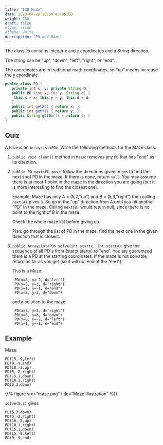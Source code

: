 ```yaml
---
title: "130 Maze"
date: 2020-04-28T10:50:43-05:00
weight: 130
draft: false
#type: slide
#theme: white
description: "PD and Maze"
---
```


The class `PD` contains integer `x` and `y` coordinates
and a String direction.

The string can be "up", "down", "left", "right", or "end".

The coordinates are in traditional math coordinates, so "up" means
increase the y coordinate.

```java
public class PD {
   private int x, y; private String d;
   public PD (int x, int y, String d) { 
    this.x = x; this.y = y; this.d = d;
   }
   public int getX() { return x; }
   public int getY() { return y; }
   public String getDir() { return d; }
}
```

## Quiz

A `Maze` is an `ArrayList<PD>`. Write the following methods for the
Maze class.

1. `public void clean()` method in `Maze`: removes any `PD` that has
   "end" as its direction.
   
2. `public PD next(PD pos)`: follow the directions given in `pos` to
   find the next spot PD in the maze. If there is none, return
   `null`. You may assume there is at most 1 point in the maze in the
   direction you are going (but it is more interesting to find the
   closest one).
   
   Example: Maze has only A = (5,2,"up") and B = (5,9,"right") then
   calling `next(A)` gives `B`. So go in the "up" direction from A
   until you hit another "PD" in the maze. Calling `next(B)` would
   return null, since there is no point to the right of B in the maze.

    Check the whole maze list before giving up. 
    
    Plan: go through the list of PD in the maze, find the next one in
    the given direction that is closest.

3. `public ArrayList<PD> solve(int startx, int starty)`:
   give the sequence of all PD's from
   (startx,starty) to "end". You are guaranteed there is a PD at the
   starting coordinates. If
   the maze is not solvable, return as far as you get (so it will not
   end at the "end").

    This is a Maze:
    
        PD(x=8, y=-2, d="left")
        PD(x=5, y=3, d="right")
        PD(x=1, y=-1, d="end")
        PD(x=8, y=3, d="down")
    
    and a solution to the maze:

        PD(x=5, y=3, d="right")
        PD(x=8, y=3, d="down")
        PD(x=8, y=-2, d="left")
        PD(x=1, y=-1, d="end")

## Example

Maze:

    PD(15,-9,left)
    PD(9,-9,end)
    PD(10,-2,up)
    PD(5,-2,right)
    PD(15,1,down)
    PD(10,1,right)
    PD(5,3,down)

{{% figure src="maze.png" title="Maze Illustration" %}}


    
`solve(5,3)` gives

    PD(5,3,down)
    PD(5,-2,right)
    PD(10,-2,up)
    PD(10,1,right)
    PD(15,1,down)
    PD(15,-9,left)
    PD(9,-9,end)

